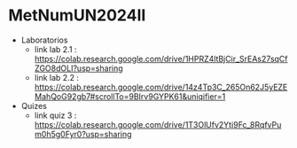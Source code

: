 # MetNumUN2024II
- Laboratorios
  - link lab 2.1 : https://colab.research.google.com/drive/1HPRZ4ltBjCir_SrEAs27sqCfZGO8dOLI?usp=sharing
  - link lab 2.2 : https://colab.research.google.com/drive/14z4Tp3C_265On62J5yEZEMahQoG92gb7#scrollTo=9BIrv9GYPK61&uniqifier=1
- Quizes
  - link quiz 3 : https://colab.research.google.com/drive/1T3OlUfv2Ytj9Fc_8RqfvPum0h5g0Fyr0?usp=sharing




